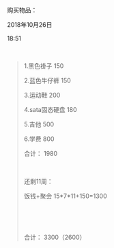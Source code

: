 购买物品：

2018年10月26日

18:51

 

> 1.黑色褂子 150
>
> 2.蓝色牛仔裤 150
>
> 3.运动鞋 200
>
> 4.sata固态硬盘 180
>
> 5.吉他 500
>
> 6.学费 800
>
> 合计： 1980
>
>  
>
> 还剩11周：
>
> 饭钱+聚会 15\*7\*11+150=1300
>
>  
>
>  
>
> 合计： 3300（2600）
